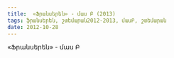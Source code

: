 ```yaml
---
title:  «Ֆրանսերեն» - մաս Բ (2013)
tags: ֆրանսերեն, շտեմարան2012-2013, մասԲ, շտեմարան
date: 2012-10-28
---
```



«Ֆրանսերեն» - մաս Բ

